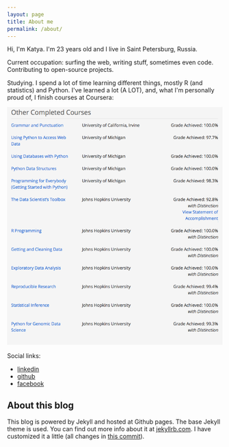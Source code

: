 ```yaml
---
layout: page
title: About me
permalink: /about/
---
```


Hi, I'm Katya. I'm 23 years old and I live in Saint Petersburg, Russia.

Current occupation: surfing the web, writing stuff, sometimes even code. Contributing to open-source projects.

Studying. I spend a lot of time learning different things, mostly R (and statistics) and Python. I've learned a lot (A LOT), and, what I'm personally proud of, I finish courses at Coursera:

![finished courses](/assets/coursera.png)

Social links:

* [linkedin](https://ru.linkedin.com/in/demidovakatya/en)
* [github](https://github.com/demidovakatya)
* [facebook](https://www.facebook.com/demidovakatya)

## About this blog ##

This blog is powered by Jekyll and hosted at Github pages. The base Jekyll theme is used. You can find out more info about it at [jekyllrb.com](http://jekyllrb.com/). I have customized it a little (all changes in [this commit](https://github.com/demidovakatya/demidovakatya.github.io/commit/971c2e59082d31d2ca1655045af461a7b7e36e84)).

